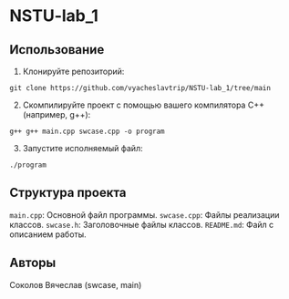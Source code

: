 # NSTU-lab_1

## Использование

1. Клонируйте репозиторий:

`git clone https://github.com/vyacheslavtrip/NSTU-lab_1/tree/main`

2. Скомпилируйте проект с помощью вашего компилятора C++ (например, g++):

`g++ g++ main.cpp swcase.cpp -o program`

3. Запустите исполняемый файл:

`./program`

## Структура проекта

`main.cpp`: Основной файл программы.
`swcase.cpp`: Файлы реализации классов.
`swcase.h`: Заголовочные файлы классов.
`README.md`: Файл с описанием работы.

## Авторы
Соколов Вячеслав (swcase, main)

